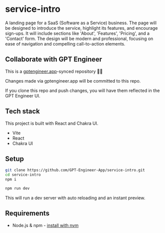 # service-intro

A landing page for a SaaS (Software as a Service) business. The page will be designed to introduce the service, highlight its features, and encourage sign-ups. It will include sections like 'About', 'Features', 'Pricing', and a 'Contact' form. The design will be modern and professional, focusing on ease of navigation and compelling call-to-action elements.

## Collaborate with GPT Engineer

This is a [gptengineer.app](https://gptengineer.app)-synced repository 🌟🤖

Changes made via gptengineer.app will be committed to this repo.

If you clone this repo and push changes, you will have them reflected in the GPT Engineer UI.

## Tech stack

This project is built with React and Chakra UI.

- Vite
- React
- Chakra UI

## Setup

```sh
git clone https://github.com/GPT-Engineer-App/service-intro.git
cd service-intro
npm i
```

```sh
npm run dev
```

This will run a dev server with auto reloading and an instant preview.

## Requirements

- Node.js & npm - [install with nvm](https://github.com/nvm-sh/nvm#installing-and-updating)
